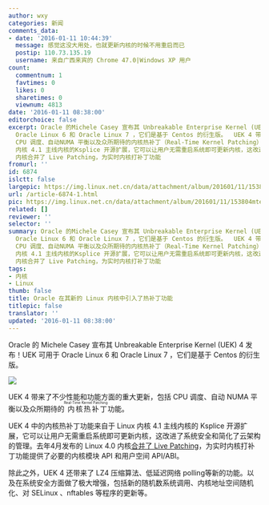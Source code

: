 ```yaml
---
author: wxy
categories: 新闻
comments_data:
- date: '2016-01-11 10:44:39'
  message: 感觉这没大用处，也就更新内核的时候不用重启而已
  postip: 110.73.135.19
  username: 来自广西来宾的 Chrome 47.0|Windows XP 用户
count:
  commentnum: 1
  favtimes: 0
  likes: 0
  sharetimes: 0
  viewnum: 4813
date: '2016-01-11 08:38:00'
editorchoice: false
excerpt: Oracle 的Michele Casey 宣布其 Unbreakable Enterprise Kernel (UEK) 4 发布！UEK 可用于
  Oracle Linux 6 和 Oracle Linux 7 ，它们是基于 Centos 的衍生版。  UEK 4 带来了不少性能和功能方面的重大更新，包括
  CPU 调度、自动NUMA 平衡以及众所期待的内核热补丁（Real-Time Kernel Patching）功能。 UEK 4 中的内核热补丁功能来自于 Linux
  内核 4.1 主线内核的Ksplice 开源扩展，它可以让用户无需重启系统即可更新内核，这改进了系统安全和简化了云架构的管理。去年4月发布的 Linux 4.0
  内核合并了 Live Patching，为实时内核打补丁功能
fromurl: ''
id: 6874
islctt: false
largepic: https://img.linux.net.cn/data/attachment/album/201601/11/153804mtebbxx85sbdu8xs.jpg
url: /article-6874-1.html
pic: https://img.linux.net.cn/data/attachment/album/201601/11/153804mtebbxx85sbdu8xs.jpg.thumb.jpg
related: []
reviewer: ''
selector: ''
summary: Oracle 的Michele Casey 宣布其 Unbreakable Enterprise Kernel (UEK) 4 发布！UEK 可用于
  Oracle Linux 6 和 Oracle Linux 7 ，它们是基于 Centos 的衍生版。  UEK 4 带来了不少性能和功能方面的重大更新，包括
  CPU 调度、自动NUMA 平衡以及众所期待的内核热补丁（Real-Time Kernel Patching）功能。 UEK 4 中的内核热补丁功能来自于 Linux
  内核 4.1 主线内核的Ksplice 开源扩展，它可以让用户无需重启系统即可更新内核，这改进了系统安全和简化了云架构的管理。去年4月发布的 Linux 4.0
  内核合并了 Live Patching，为实时内核打补丁功能
tags:
- 内核
- Linux
thumb: false
title: Oracle 在其新的 Linux 内核中引入了热补丁功能
titlepic: false
translator: ''
updated: '2016-01-11 08:38:00'
---
```


Oracle 的 Michele Casey 宣布其 Unbreakable Enterprise Kernel (UEK) 4 发布！UEK 可用于 Oracle Linux 6 和 Oracle Linux 7 ，它们是基于 Centos 的衍生版。


![](/data/attachment/album/201601/11/153804mtebbxx85sbdu8xs.jpg)


UEK 4 带来了不少性能和功能方面的重大更新，包括 CPU 调度、自动 NUMA 平衡以及众所期待的<ruby> 内核热补丁 <rp>  （ </rp> <rt>  Real-Time Kernel Patching </rt> <rp>  ） </rp></ruby>功能。


UEK 4 中的内核热补丁功能来自于 Linux 内核 4.1 主线内核的 Ksplice 开源扩展，它可以让用户无需重启系统即可更新内核，这改进了系统安全和简化了云架构的管理。去年4月发布的 Linux 4.0 内核[合并了 Live Patching](/article-5272-1.html)，为实时内核打补丁功能提供了必要的内核模块 API 和用户空间 API/ABI。


除此之外，UEK 4 还带来了 LZ4 压缩算法、低延迟网络 polling等新的功能。以及在系统安全方面做了极大增强，包括新的随机数系统调用、内核地址空间随机化、对 SELinux 、nftables 等程序的更新等。
